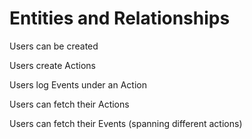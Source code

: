 # Entities and Relationships

Users can be created

Users create Actions

Users log Events under an Action

Users can fetch their Actions

Users can fetch their Events (spanning different actions)
